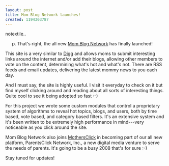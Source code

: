 ```yaml
--- 
layout: post
title: Mom Blog Network launches!
created: 1194303787
---
```

notextile.. <div style="float:left; margin-right:1.5em;">
<script>
digg_url = 'http://digg.com/software/Digg_For_Your_Mom';
</script>
<script src="http://digg.com/api/diggthis.js"></script>
</div>

p. That's right, the all new <a href="http://www.momblognetwork.com/">Mom Blog Network</a> has finally launched!

This site is a very similar to <a href="http://www.digg.com">Digg</a> and allows moms to submit interesting links around the internet and/or add their blogs, allowing other members to vote on the content, determining what's hot and what's not. There are RSS feeds and email updates, delivering the latest mommy news to you each day.

And I must say, the site is highly useful. I visit it everyday to check on it but find myself clicking around and reading about all sorts of interesting things. Quite cool to see it being adopted so fast :-)

For this project we wrote some custom modules that control a proprietary system of algorithms to reveal hot topics, blogs, and users, both by time based, vote based, and category based filters. It's an extensive system and it's been written to be extremely high performance in mind---very noticeable as you click around the site.

Mom Blog Network also joins <a href="http://www.mothersclick.com">MothersClick</a> in becoming part of our all new platform, ParentsClick Network, Inc., a new digital media venture to serve the needs of parents. It's going to be a busy 2008 that's for sure :-)

Stay tuned for updates!

<!--break-->
